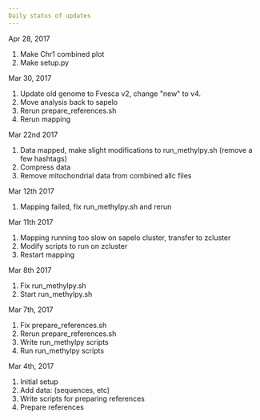 ```yaml
---
Daily status of updates
---
```

Apr 28, 2017
1. Make Chr1 combined plot
2. Make setup.py

Mar 30, 2017
1. Update old genome to Fvesca v2, change "new" to v4.
2. Move analysis back to sapelo
3. Rerun prepare_references.sh
4. Rerun mapping

Mar 22nd 2017
1. Data mapped, make slight modifications to run_methylpy.sh (remove a few hashtags)
2. Compress data
3. Remove mitochondrial data from combined allc files

Mar 12th 2017
1. Mapping failed, fix run_methylpy.sh and rerun

Mar 11th 2017
1. Mapping running too slow on sapelo cluster, transfer to zcluster
2. Modify scripts to run on zcluster
3. Restart mapping

Mar 8th 2017
1. Fix run_methylpy.sh
2. Start run_methylpy.sh

Mar 7th, 2017
1. Fix prepare_references.sh
2. Rerun prepare_references.sh
3. Write run_methylpy scripts
4. Run run_methylpy scripts

Mar 4th, 2017
1. Initial setup
2. Add data: (sequences, etc)
3. Write scripts for preparing references
4. Prepare references
